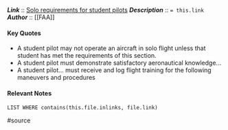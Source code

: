 ***Link***      :: [Solo requirements for student pilots](https://www.ecfr.gov/current/title-14/chapter-I/subchapter-D/part-61/subpart-C/section-61.87)
***Description***      :: `= this.link`
***Author*** :: [[FAA]]

#### Key Quotes
* A student pilot may not operate an aircraft in solo flight unless that student has met the requirements of this section.
* A student pilot must demonstrate satisfactory aeronautical knowledge...
* A student pilot... must receive and log flight training for the following maneuvers and procedures

#### Relevant Notes
```dataview
LIST WHERE contains(this.file.inlinks, file.link)
```

#source